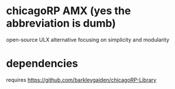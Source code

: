 # chicagoRP AMX (yes the abbreviation is dumb)
open-source ULX alternative focusing on simplicity and modularity

# dependencies
requires https://github.com/barkleygaiden/chicagoRP-Library